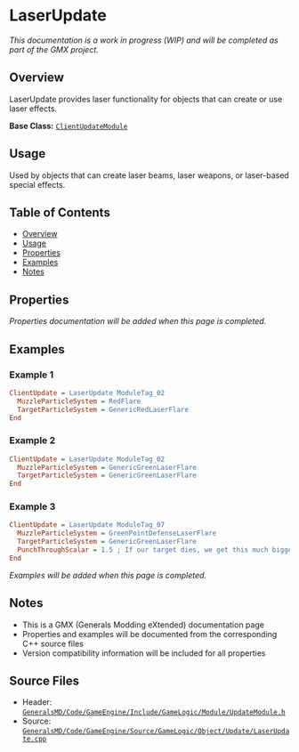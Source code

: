 # LaserUpdate

*This documentation is a work in progress (WIP) and will be completed as part of the GMX project.*

## Overview

LaserUpdate provides laser functionality for objects that can create or use laser effects.

**Base Class:** [`ClientUpdateModule`](../../GeneralsMD/Code/GameEngine/Include/GameLogic/Module/ClientUpdateModule.h)

## Usage

Used by objects that can create laser beams, laser weapons, or laser-based special effects.

## Table of Contents

- [Overview](#overview)
- [Usage](#usage)
- [Properties](#properties)
- [Examples](#examples)
- [Notes](#notes)

## Properties

*Properties documentation will be added when this page is completed.*

## Examples

### Example 1
```ini
ClientUpdate = LaserUpdate ModuleTag_02
  MuzzleParticleSystem = RedFlare
  TargetParticleSystem = GenericRedLaserFlare
End
```

### Example 2
```ini
ClientUpdate = LaserUpdate ModuleTag_02
  MuzzleParticleSystem = GenericGreenLaserFlare
  TargetParticleSystem = GenericGreenLaserFlare
End
```

### Example 3
```ini
ClientUpdate = LaserUpdate ModuleTag_07
  MuzzleParticleSystem = GreenPointDefenseLaserFlare
  TargetParticleSystem = GenericGreenLaserFlare
  PunchThroughScalar = 1.5 ; If our target dies, we get this much bigger so it looks like we punched through
End
```

*Examples will be added when this page is completed.*

## Notes

- This is a GMX (Generals Modding eXtended) documentation page
- Properties and examples will be documented from the corresponding C++ source files
- Version compatibility information will be included for all properties

## Source Files

- Header: [`GeneralsMD/Code/GameEngine/Include/GameLogic/Module/UpdateModule.h`](../../GeneralsMD/Code/GameEngine/Include/GameLogic/Module/UpdateModule.h)
- Source: [`GeneralsMD/Code/GameEngine/Source/GameLogic/Object/Update/LaserUpdate.cpp`](../../GeneralsMD/Code/GameEngine/Source/GameLogic/Object/Update/LaserUpdate.cpp)
